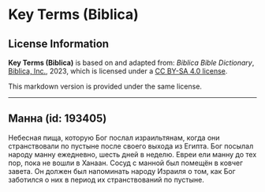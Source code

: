 # Key Terms (Biblica)

## License Information

**Key Terms (Biblica)** is based on and adapted from: _Biblica Bible Dictionary_, [Biblica, Inc.](https://www.biblica.com/), 2023, which is licensed under a [CC BY-SA 4.0 license](https://creativecommons.org/licenses/by-sa/4.0/legalcode.en).

This markdown version is provided under the same license.



--------------------------------

## Манна (id: 193405)

Небесная пища, которую Бог послал израильтянам, когда они странствовали по пустыне после своего выхода из Египта. Бог посылал народу манну ежедневно, шесть дней в неделю. Евреи ели манну до тех пор, пока не вошли в Ханаан. Сосуд с манной был помещён в ковчег завета. Он должен был напоминать народу Израиля о том, как Бог заботился о них в период их странствований по пустыне.


